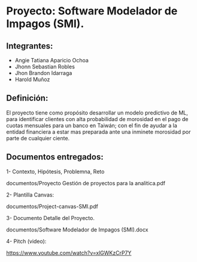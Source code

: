 # **Proyecto: Software Modelador de Impagos (SMI).**

## Integrantes:

* Angie Tatiana Aparicio Ochoa
* Jhonn Sebastian Robles
* Jhon Brandon Idarraga
* Harold Muñoz


## Definición: 

El proyecto tiene como propósito desarrollar un modelo predictivo de ML, para identificar clientes con alta probabilidad de morosidad en el pago de cuotas mensuales para un banco en Taiwán; 
con el fin de ayudar a la entidad financiera a estar mas preparada ante una inminete morosidad por parte de cualquier ciente.


## Documentos entregados:

1- Contexto, Hipótesis, Problemna, Reto

documentos/Proyecto Gestión de proyectos para la analitica.pdf

2- Plantilla Canvas:

documentos/Project-canvas-SMI.pdf

3- Documento Detalle del Proyecto.

documentos/Software Modelador de Impagos (SMI).docx

4- Pitch (video):

https://www.youtube.com/watch?v=xlGWKzCrP7Y


